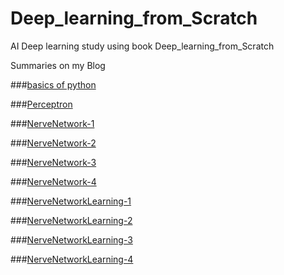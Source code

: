 # Deep_learning_from_Scratch
AI Deep learning study using book Deep_learning_from_Scratch

Summaries on my Blog

###[basics of python](https://helloparzival.tistory.com/entry/%EB%A8%B8%EC%8B%A0-%EB%9F%AC%EB%8B%9D-%EB%94%A5%EB%9F%AC%EB%8B%9D-%ED%8C%8C%EC%9D%B4%EC%8D%AC-%EA%B8%B0%EC%B4%88)

###[Perceptron](https://helloparzival.tistory.com/entry/%EB%A8%B8%EC%8B%A0%EB%9F%AC%EB%8B%9D-%EB%94%A5%EB%9F%AC%EB%8B%9D-%ED%8D%BC%EC%85%89%ED%8A%B8%EB%A1%A0)

###[NerveNetwork-1](https://helloparzival.tistory.com/entry/%EB%A8%B8%EC%8B%A0%EB%9F%AC%EB%8B%9D-%EB%94%A5%EB%9F%AC%EB%8B%9D-%EC%8B%A0%EA%B2%BD%EB%A7%9D%EA%B3%BC-%ED%99%9C%EC%84%B1%ED%99%94-%ED%95%A8%EC%88%98)

###[NerveNetwork-2](https://helloparzival.tistory.com/entry/%EB%A8%B8%EC%8B%A0%EB%9F%AC%EB%8B%9D-%EB%94%A5%EB%9F%AC%EB%8B%9D-%EC%8B%A0%EA%B2%BD%EB%A7%9D-2)

###[NerveNetwork-3](https://helloparzival.tistory.com/entry/%EB%A8%B8%EC%8B%A0%EB%9F%AC%EB%8B%9D-%EB%94%A5%EB%9F%AC%EB%8B%9D-%EC%8B%A0%EA%B2%BD%EB%A7%9D-3)

###[NerveNetwork-4](https://helloparzival.tistory.com/entry/%EB%A8%B8%EC%8B%A0%EB%9F%AC%EB%8B%9D-%EB%94%A5%EB%9F%AC%EB%8B%9D-%EC%8B%A0%EA%B2%BD%EB%A7%9D-4-MNIST-%EC%86%90%EA%B8%80%EC%94%A8-%EB%8D%B0%EC%9D%B4%ED%84%B0-%EC%9D%B8%EC%8B%9D)

###[NerveNetworkLearning-1](https://helloparzival.tistory.com/entry/%EB%A8%B8%EC%8B%A0%EB%9F%AC%EB%8B%9D-%EB%94%A5%EB%9F%AC%EB%8B%9D-%EC%8B%A0%EA%B2%BD%EB%A7%9D-%ED%95%99%EC%8A%B5-1)

###[NerveNetworkLearning-2](https://helloparzival.tistory.com/entry/%EB%A8%B8%EC%8B%A0%EB%9F%AC%EB%8B%9D-%EB%94%A5%EB%9F%AC%EB%8B%9D-%EC%8B%A0%EA%B2%BD%EB%A7%9D-%ED%95%99%EC%8A%B5-2-%EB%AF%B8%EB%8B%88-%EB%B0%B0%EC%B9%98-%ED%95%99%EC%8A%B5)

###[NerveNetworkLearning-3](https://helloparzival.tistory.com/entry/%EB%A8%B8%EC%8B%A0%EB%9F%AC%EB%8B%9D-%EB%94%A5%EB%9F%AC%EB%8B%9D-%EC%8B%A0%EA%B2%BD%EB%A7%9D-%ED%95%99%EC%8A%B5-3-%EC%88%98%EC%B9%98-%EB%AF%B8%EB%B6%84%EA%B3%BC-%EA%B8%B0%EC%9A%B8%EA%B8%B0)

###[NerveNetworkLearning-4](https://helloparzival.tistory.com/entry/%EB%A8%B8%EC%8B%A0%EB%9F%AC%EB%8B%9D-%EB%94%A5%EB%9F%AC%EB%8B%9D-%EC%8B%A0%EA%B2%BD%EB%A7%9D-%ED%95%99%EC%8A%B5-4-%ED%95%99%EC%8A%B5-%EC%95%8C%EA%B3%A0%EB%A6%AC%EC%A6%98-%EA%B5%AC%ED%98%84)
